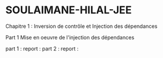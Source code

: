# SOULAIMANE-HILAL-JEE
Chapitre 1 : Inversion de contrôle et Injection des dépendances


Part 1 Mise en oeuvre de l'injection des dépendances


part 1 : 
report : 
part 2 : 
report : 
